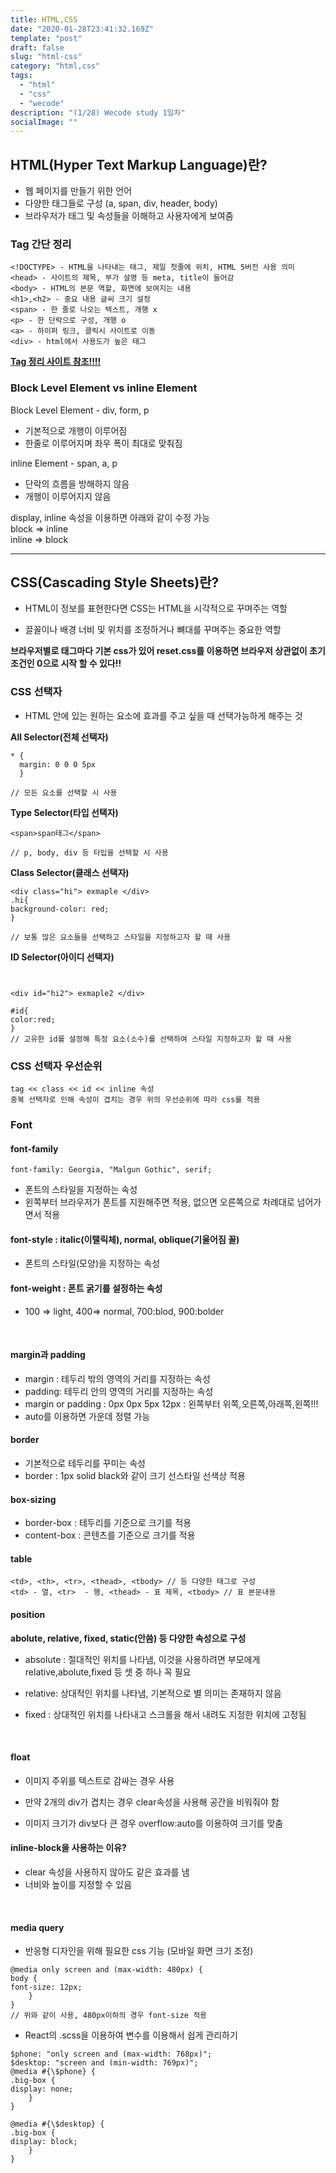 ```yaml
---
title: HTML,CSS
date: "2020-01-28T23:41:32.169Z"
template: "post"
draft: false
slug: "html-css"
category: "html,css"
tags:
  - "html"
  - "css"
  - "wecode"
description: "(1/28) Wecode study 1일차"
socialImage: ""
---
```


## HTML(Hyper Text Markup Language)란?

- 웹 페이지를 만들기 위한 언어
- 다양한 태그들로 구성 (a, span, div, header, body)
- 브라우저가 태그 및 속성들을 이해하고 사용자에게 보여줌

### Tag 간단 정리

    <!DOCTYPE> - HTML을 나타내는 태그, 제일 첫줄에 위치, HTML 5버전 사용 의미
    <head> - 사이트의 제목, 부가 설명 등 meta, title이 들어감
    <body> - HTML의 본문 역할, 화면에 보여지는 내용
    <h1>,<h2> - 중요 내용 글씨 크기 설정
    <span> - 한 줄로 나오는 텍스트, 개행 x
    <p> - 한 단락으로 구성, 개행 o
    <a> - 하이퍼 링크, 클릭시 사이트로 이동
    <div> - html에서 사용도가 높은 태그

**[Tag 정리 사이트 참조!!!!](www.w3schools.com "w3school.com")**

### Block Level Element vs inline Element

Block Level Element - div, form, p

- 기본적으로 개행이 이루어짐
- 한줄로 이루어지며 좌우 폭이 최대로 맞춰짐

inline Element - span, a, p

- 단락의 흐름을 방해하지 않음
- 개행이 이루어지지 않음

display, inline 속성을 이용하면 아래와 같이 수정 가능  
block => inline  
inline => block

---

## CSS(Cascading Style Sheets)란?

- HTML이 정보를 표현한다면 CSS는 HTML을 시각적으로 꾸며주는 역할

- 끌꼴이나 배경 너비 및 위치를 조정하거나 뼈대를 꾸며주는 중요한 역할

**브라우저별로 태그마다 기본 css가 있어 reset.css를 이용하면 브라우저 상관없이 초기조건인 0으로 시작 할 수 있다!!**

### CSS 선택자

- HTML 안에 있는 원하는 요소에 효과를 주고 싶을 때 선택가능하게 해주는 것

**All Selector(전체 선택자)**

```
* {
  margin: 0 0 0 5px
  }

// 모든 요소를 선택할 시 사용
```

**Type Selector(타입 선택자)**

```
<span>span태그</span>

// p, body, div 등 타입을 선택할 시 사용
```

**Class Selector(클래스 선택자)**

```
<div class="hi"> exmaple </div>
.hi{
background-color: red;
}

// 보통 많은 요소들을 선택하고 스타일을 지정하고자 할 때 사용
```

**ID Selector(아이디 선택자)**

```


<div id="hi2"> exmaple2 </div>

#id{
color:red;
}
// ﻿고유한 id를 설정해 특정 요소(소수)를 선택하여 스타일 지정하고자 할 때 사용

```

### CSS 선택자 우선순위

    tag << class << id << inline 속성
    중복 선택자로 인해 속성이 겹치는 경우 위의 우선순위에 따라 css를 적용

### Font

#### font-family

```
font-family: Georgia, "Malgun Gothic", serif;
```

- 폰트의 스타일을 지정하는 속성
- 왼쪽부터 브라우저가 폰트를 지원해주면 적용, 없으면 오른쪽으로 차례대로 넘어가면서 적용

#### font-style : italic(이탤릭체), normal, oblique(기울어짐 꼴)

- 폰트의 스타일(모양)을 지정하는 속성

#### font-weight : 폰트 굵기를 설정하는 속성

- 100 => light, 400=> normal, 700:blod, 900:bolder

​

#### margin과 padding

- margin : 테두리 밖의 영역의 거리를 지정하는 속성
- padding: 테두리 안의 영역의 거리를 지정하는 속성
- margin or padding : 0px 0px 5px 12px : 왼쪽부터 위쪽,오른쪽,아래쪽,왼쪽!!!
- auto를 이용하면 가운데 정렬 가능

#### border

- 기본적으로 테두리를 꾸미는 속성
- border : 1px solid black와 같이 크기 선스타일 선색상 적용

#### box-sizing

- border-box : 테두리를 기준으로 크기를 적용
- content-box : 콘텐츠를 기준으로 크기를 적용

#### table

```
<td>, <th>, <tr>, <thead>, <tbody> // 등 다양한 태그로 구성
<td> - 열, <tr>  - 행, <thead> - 표 제목, <tbody> // 표 본문내용
```

#### position

**abolute, relative, fixed, static(안씀) 등 다양한 속성으로 구성**

- absolute : 절대적인 위치를 나타냄, 이것을 사용하려면 부모에게 relative,abolute,fixed 등 셋 중 하나 꼭 필요

- relative: 상대적인 위치를 나타냄, 기본적으로 별 의미는 존재하지 않음

- fixed : 상대적인 위치를 나타내고 스크롤을 해서 내려도 지정한 위치에 고정됨

​

#### float

- 이미지 주위를 텍스트로 감싸는 경우 사용

- 만약 2개의 div가 겹치는 경우 clear속성을 사용해 공간을 비워줘야 함

- 이미지 크기가 div보다 큰 경우 overflow:auto를 이용하여 크기를 맞춤

#### inline-block을 사용하는 이유?

- clear 속성을 사용하지 않아도 같은 효과를 냄
- 너비와 높이를 지정할 수 있음

​

#### media query

- 반응형 디자인을 위해 필요한 css 기능 (모바일 화면 크기 조정)

```
@media only screen and (max-width: 480px) {
body {
font-size: 12px;
	}
}
// 위와 같이 사용, 480px이하의 경우 font-size 적용
```

- React의 .scss을 이용하여 변수를 이용해서 쉽게 관리하기

```
$phone: "only screen and (max-width: 768px)";
$desktop: "screen and (min-width: 769px)";
@media #{\$phone} {
.big-box {
display: none;
	}
}

@media #{\$desktop} {
.big-box {
display: block;
	}
}
```
